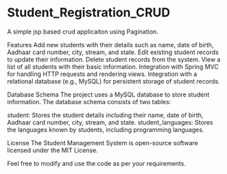 # Student_Registration_CRUD
A simple jsp based crud applicaiton using Pagination.

Features
Add new students with their details such as name, date of birth, Aadhaar card number, city, stream, and state.
Edit existing student records to update their information.
Delete student records from the system.
View a list of all students with their basic information.
Integration with Spring MVC for handling HTTP requests and rendering views.
Integration with a relational database (e.g., MySQL) for persistent storage of student records.

Database Schema
The project uses a MySQL database to store student information. The database schema consists of two tables:

  student: Stores the student details including their name, date of birth, Aadhaar card number, city, stream, and state.
  student_languages: Stores the languages known by students, including programming languages.

License
The Student Management System is open-source software licensed under the MIT License.

Feel free to modify and use the code as per your requirements.
